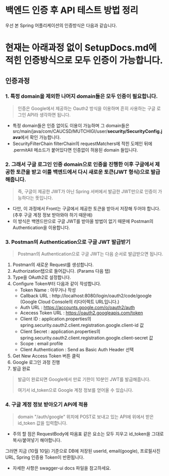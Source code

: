 # 백엔드 인증 후 API 테스트 방법 정리

우선 본 Spring 어플리케이션의 인증방식은 다음과 같습니다.

# 현재는 아래과정 없이 SetupDocs.md에 적힌 인증방식으로 모두 인증이 가능합니다.

## 인증과정
### 1. 특정 domain을 제외한 나머지 domain들은 모두 인증이 필요합니다.
> 인증은 Google에서 제공하는 Oauth2 방식을 이용하며 흔히 사용하는 구글 로그인 API라 생각하면 됩니다.

- 특정 domain들은 인증 없이도 이용이 가능하며 그 domain들은 src/main/java/com/CAUCSD/MUTCHIGI/user/**security/SecurityConfig.java**에서 확인 가능합니다.
- SecurityFilterChain filterChain의 requestMatchers에 적힌 도메인 뒤에 .permitAll 메소드가 붙어있다면 인증없이 허용된 domain 들입니다.


### 2. 그래서 구글 로그인 인증 domain으로 인증을 진행한 이후 구글에서 제공한 토큰을 받고 이를 백엔드에서 다시 새로운 토큰(JWT 형식)으로 발급해줍니다.
> 즉, 구글이 제공한 JWT가 아닌 Spring 서버에서 발급한 JWT만으로 인증이 가능하다는 뜻입니다.

- 다만, 이 과정에서 Front는 구글에서 제공한 토큰을 받아서 저장해 두어야 합니다. (추후 구글 계정 정보 받아와야 하기 때문에)
- 이 방식은 백엔드만으로 구글 JWT를 받아올 방법이 없기 때문에 Postman의 Authentication을 이용합니다.

### 3. Postman의 Authentication으로 구글 JWT 발급받기
> Postman의 Authentication으로 구글 JWT는 다음 순서로 발급받으면 됩니다.

1. Postman의 새로운 Request를 생성합니다.
2. Authorization탭으로 들어갑니다. (Params 다음 탭)
3. Type을 OAuth2로 설정합니다.
4. Configure Token부터 다음과 같이 작성합니다.
   - Token Name : 아무거나 작성
   - Callback URL : http://localhost:8080/login/oauth2/code/google (Google Cloud Console의 리다이렉트 URL입니다.)
   - Auth URL : https://accounts.google.com/o/oauth2/auth
   - Acecess Token URL : https://oauth2.googleapis.com/token
   - Client ID : application.properties의 spring.security.oauth2.client.registration.google.client-id 값
   - Client Secret : application.properties의 spring.security.oauth2.client.registration.google.client-secret 값
   - Scope : email profile
   - Client Authentication : Send as Basic Auth Header 선택
5. Get New Access Token 버튼 클릭
6. Google 로그인 과정 진행
7. 발급 완료

> 발급이 완료되면 Google에서 만료 기한이 10분인 JWT를 발급해줍니다.
> <p> 여기서 id_token으로 Google 계정 정보를 얻어올 수 있습니다.

### 4. 구글 계정 정보 받아오기 APi에 적용
> domain "/auth/google" 위치에 POST로 보내고 있는 API에 위에서 받은 id_token 값을 입력합니다.

- 주의 할 점은 RequestBody에 따옴표 같은 요소는 모두 지우고 id_token을 그대로 복사/붙여넣기 해야합니다.

그러면 지금 (10월 10일) 기준으로 DB에 저장된 userId, email(google), 프로필사진URL, Spring 인증용 Token이 반환됩니다.
- 자세한 사항은 swagger-ui docs 파일을 참고하세요.
